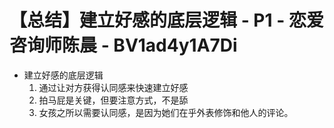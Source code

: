 # 【总结】建立好感的底层逻辑 - P1 - 恋爱咨询师陈晨 - BV1ad4y1A7Di

-   建立好感的底层逻辑
    1.  通过让对方获得认同感来快速建立好感
    2.  拍马屁是关键，但要注意方式，不是舔
    3.  女孩之所以需要认同感，是因为她们在乎外表修饰和他人的评论。